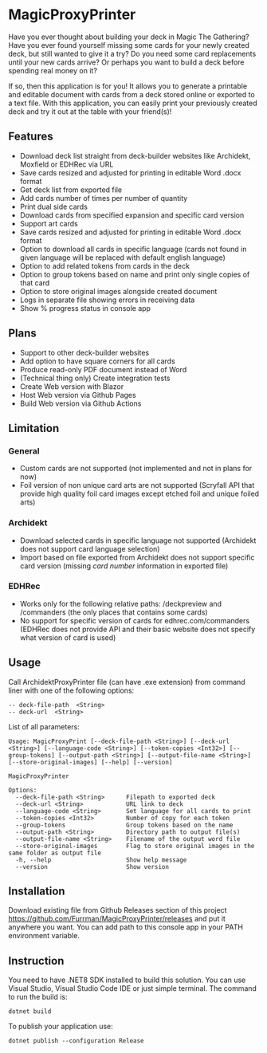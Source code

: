 # MagicProxyPrinter

Have you ever thought about building your deck in Magic The Gathering? Have you ever found yourself missing some cards for your newly created deck, but still wanted to give it a try? Do you need some card replacements until your new cards arrive? Or perhaps you want to build a deck before spending real money on it?

If so, then this application is for you! It allows you to generate a printable and editable document with cards from a deck stored online or exported to a text file. With this application, you can easily print your previously created deck and try it out at the table with your friend(s)!

## Features

- Download deck list straight from deck-builder websites like Archidekt, Moxfield or EDHRec via URL 
- Save cards resized and adjusted for printing in editable Word .docx format
- Get deck list from exported file
- Add cards number of times per number of quantity
- Print dual side cards
- Download cards from specified expansion and specific card version
- Support art cards
- Save cards resized and adjusted for printing in editable Word .docx format
- Option to download all cards in specific language (cards not found in given language will be replaced with default english language)
- Option to add related tokens from cards in the deck
- Option to group tokens based on name and print only single copies of that card
- Option to store original images alongside created document
- Logs in separate file showing errors in receiving data
- Show % progress status in console app

## Plans

- Support to other deck-builder websites
- Add option to have square corners for all cards
- Produce read-only PDF document instead of Word
- (Technical thing only) Create integration tests
- Create Web version with Blazor
- Host Web version via Github Pages
- Build Web version via Github Actions

## Limitation

### General

- Custom cards are not supported (not implemented and not in plans for now)
- Foil version of non unique card arts are not supported (Scryfall API that provide high quality foil card images except etched foil and unique foiled arts)

### Archidekt

- Download selected cards in specific language not supported (Archidekt does not support card language selection)
- Import based on file exported from Archidekt does not support specific card version (missing *card number* information in exported file)

### EDHRec

- Works only for the following relative paths: /deckpreview and /commanders (the only places that contains some cards)
- No support for specific version of cards for edhrec.com/commanders (EDHRec does not provide API and their basic website does not specify what version of card is used)

## Usage

Call ArchidektProxyPrinter file (can have .exe extension) from command liner with one of the following options:

    -- deck-file-path  <String>
    -- deck-url  <String>

List of all parameters:
```
Usage: MagicProxyPrint [--deck-file-path <String>] [--deck-url <String>] [--language-code <String>] [--token-copies <Int32>] [--group-tokens] [--output-path <String>] [--output-file-name <String>] [--store-original-images] [--help] [--version]

MagicProxyPrinter

Options:
  --deck-file-path <String>      Filepath to exported deck
  --deck-url <String>            URL link to deck
  --language-code <String>       Set language for all cards to print
  --token-copies <Int32>         Number of copy for each token
  --group-tokens                 Group tokens based on the name
  --output-path <String>         Directory path to output file(s)
  --output-file-name <String>    Filename of the output word file
  --store-original-images        Flag to store original images in the same folder as output file
  -h, --help                     Show help message
  --version                      Show version
  ```

## Installation

Download existing file from Github Releases section of this project https://github.com/Furrman/MagicProxyPrinter/releases and put it anywhere you want. You can add path to this console app in your PATH environment variable.

## Instruction

You need to have .NET8 SDK installed to build this solution. You can use Visual Studio, Visual Studio Code IDE or just simple terminal. The command to run the build is:

`dotnet build`

To publish your application use:

`dotnet publish --configuration Release`

